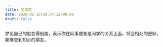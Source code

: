 ```yaml
---
title: 变漂亮
date: 2020-02-15T20:54:12+08:00
draft: false
---
```


梦见自己的脸变得很美，表示你在同事或者是同学的关系上面，将会相处的更好，能够交到知心的朋友。